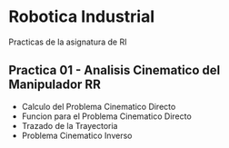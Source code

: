 Robotica Industrial
==========

Practicas de la asignatura de RI

Practica 01 - Analisis Cinematico del Manipulador RR
--------------------
+ Calculo del Problema Cinematico Directo
+ Funcion para el Problema Cinematico Directo
+ Trazado de la Trayectoria
+ Problema Cinematico Inverso
